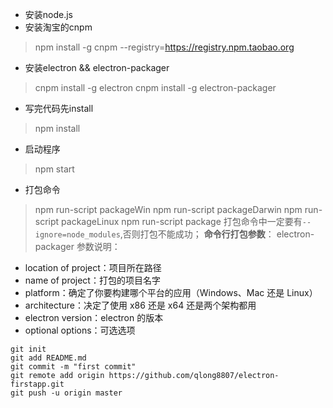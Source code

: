 * 安装node.js
* 安装淘宝的cnpm
>npm install -g cnpm --registry=https://registry.npm.taobao.org
* 安装electron && electron-packager
>cnpm install -g electron
cnpm install -g electron-packager
* 写完代码先install
>npm install
* 启动程序
>npm start
* 打包命令
>npm run-script packageWin
npm run-script packageDarwin
npm run-script packageLinux
npm run-script package
打包命令中一定要有`--ignore=node_modules`,否则打包不能成功；
**命令行打包参数**：
electron-packager <location of project> <name of project> <platform> <architecture> <electron version> <optional options>
参数说明： 
* location of project：项目所在路径 
* name of project：打包的项目名字 
* platform：确定了你要构建哪个平台的应用（Windows、Mac 还是 Linux） 
* architecture：决定了使用 x86 还是 x64 还是两个架构都用 
* electron version：electron 的版本 
* optional options：可选选项

```
git init
git add README.md
git commit -m "first commit"
git remote add origin https://github.com/qlong8807/electron-firstapp.git
git push -u origin master
```